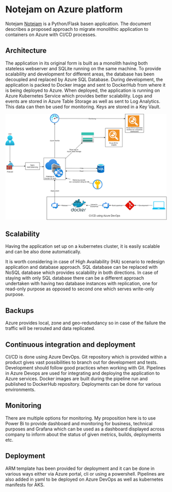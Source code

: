 # Notejam on Azure platform
 
Notejam [Notejam](https://github.com/komarserjio/notejam) is a Python/Flask basen application.
The document describes a proposed approach to migrate monolithic application to containers on Azure with CI/CD processes.
 
## Architecture
 
The application in its original form is built as a monolith having both stateless webserver and SQLite running on the same machine. To provide scalability and development for different areas, the database has been decoupled and replaced by Azure SQL Database. During development, the application is packed to Docker image and sent to DockerHub from where it is being deployed to Azure. When deployed, the application is running on Azure Kubernetes Service which provides better scalability. Logs and events are stored in Azure Table Storage as well as sent to Log Analytics. This data can then be used for monitoring. Keys are stored in a Key Vault.
 
![Architecture](/architecture/architecture.png)
 
## Scalability
 
Having the application set up on a kubernetes cluster, it is easily scalable and can be also done automatically.
 
It is worth considering in case of High Availability (HA) scenario to redesign application and database approach. SQL database can be replaced with NoSQL database which provides scalability in both directions. In case of staying with only SQL database there can be a different approach undertaken with having two database instances with replication, one for read-only purpose as opposed to second one which serves write-only purpose.
 
## Backups
 
Azure provides local, zone and geo-redundancy so in case of the failure the traffic will be rerouted and data replicated.
 
## Continuous integration and deployment
 
CI/CD is done using Azure DevOps. Git repository which is provided within a product gives vast possibilities to branch out for development and tests. Development should follow good practices when working with Git. Pipelines in Azure Devops are used for integrating and deploying the application to Azure services. Docker images are built during the pipeline run and published to DockerHub repository. Deployments can be done for various environments.
 
## Monitoring
 
There are multiple options for monitoring. My proposition here is to use Power Bi to provide dashboard and monitoring for business, technical purposes and Grafana which can be used as a dashboard displayed across company to inform about the status of given metrics, builds, deployments etc.
 
## Deployment
 
ARM template has been provided for deployment and it can be done in various ways either via Azure portal, cli or using a powershell. Pipelines are also added in yaml to be deployed on Azure DevOps as well as kubernetes manifests for AKS.
